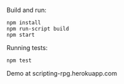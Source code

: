Build and run:
```
npm install
npm run-script build
npm start
```

Running tests:
```
npm test
```

Demo at scripting-rpg.herokuapp.com
